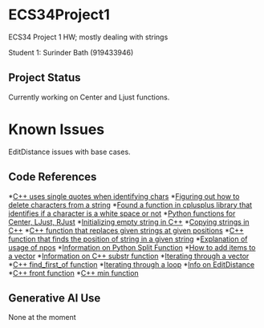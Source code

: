 # ECS34Project1
ECS34 Project 1 HW; mostly dealing with strings

Student 1: Surinder Bath (919433946)

## Project Status
Currently working on Center and Ljust functions.

# Known Issues
EditDistance issues with base cases.

## Code References
*[C++ uses single quotes when identifying chars](https://stackoverflow.com/questions14544043operand-types-are-incompatible-char-and-const-char)
*[Figuring out how to delete characters from a string](https://cplusplus.com/forum/beginner/140760/#:~:text=string%3A%3Aerase(pos%2Clen,occupied%20by%20the%20character%20erased.))
*[Found a function in cplusplus library that identifies if a character is a white space or not](//https://cplusplus.com/reference/cctype/isspace/)
*[Python functions for Center, LJust, RJust](//https://www.geeksforgeeks.org/python-string-ljust-rjust-center/)
*[Initializing empty string in C++](//https://www.quora.com/How-do-you-define-an-empty-string-in-C-and-the-usage-of-const-empty-strings#:~:text=Using%20the%20default%20constructor%3A%20An,string%20to%20an%20empty%20state.)
*[Copying strings in C++](//https://stackoverflow.com/questions/12678819/how-to-copy-a-string-of-stdstring-type-in-c)
*[C++ function that replaces given strings at given positions](//https://cplusplus.com/reference/string/string/replace/)
*[C++ function that finds the position of string in a given string](//https://cplusplus.com/reference/string/string/find/)
*[Explanation of usage of npos](//https://www.educative.io/answers/what-is-stringnpos-in-cpp)
*[Information on Python Split Function](//https://www.w3schools.com/python/ref_string_split.asp)
*[How to add items to a vector](//https://cplusplus.com/reference/vector/vector/push_back/)
*[Information on C++ substr function](//https://cplusplus.com/reference/string/string/substr/)
*[Iterating through a vector](//https://www.educative.io/answers/how-to-iterate-through-a-vector-in-cpp)
*[C++ find_first_of function](https://cplusplus.com/reference/string/string/find_first_of/)
*[Iterating through a loop](//https://www.educative.io/answers/how-to-iterate-through-a-vector-in-cpp)
*[Info on EditDistance](//https://en.wikipedia.org/wiki/Levenshtein_distance)
*[C++ front function](//https://cplusplus.com/reference/string/string/front/)
*[C++ min function](//https://cplusplus.com/reference/algorithm/min/)
## Generative AI Use
None at the moment 

